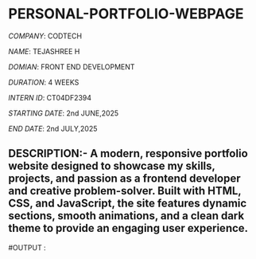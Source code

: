 # PERSONAL-PORTFOLIO-WEBPAGE

*COMPANY*: CODTECH

*NAME*: TEJASHREE H

*DOMIAN*: FRONT END DEVELOPMENT

*DURATION*: 4 WEEKS

*INTERN ID*:  CT04DF2394

*STARTING DATE*:  2nd JUNE,2025

*END DATE*:  2nd JULY,2025

## DESCRIPTION:- A modern, responsive portfolio website designed to showcase my skills, projects, and passion as a frontend developer and creative problem-solver. Built with HTML, CSS, and JavaScript, the site features dynamic sections, smooth animations, and a clean dark theme to provide an engaging user experience.

#OUTPUT :
